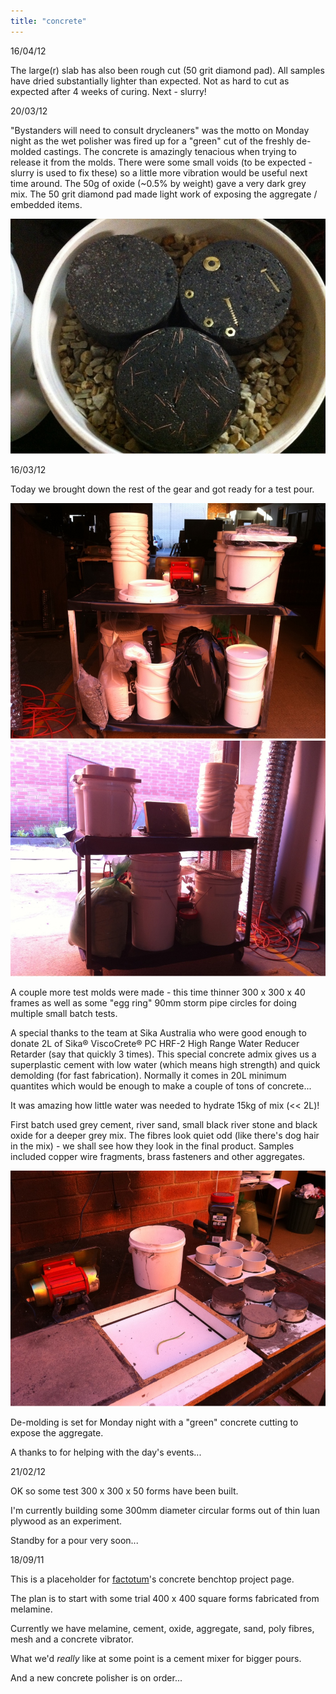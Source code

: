 ```yaml
---
title: "concrete"
---
```

16/04/12

The large(r) slab has also been rough cut (50 grit diamond pad). All samples have dried substantially lighter than expected. Not as hard to cut as expected after 4 weeks of curing. Next - slurry!

20/03/12

"Bystanders will need to consult drycleaners" was the motto on Monday night as the wet polisher was fired up for a "green" cut of the freshly de-molded castings. The concrete is amazingly tenacious when trying to release it from the molds. There were some small voids (to be expected - slurry is used to fix these) so a little more vibration would be useful next time around. The 50g of oxide (\~0.5% by weight) gave a very dark grey mix. The 50 grit diamond pad made light work of exposing the aggregate / embedded items.

![](/projects/testcasts01.jpg)

16/03/12

Today we brought down the rest of the gear and got ready for a test pour.

![](/projects/howtostore1.jpg) ![](/projects/howtostore2.jpg)

A couple more test molds were made - this time thinner 300 x 300 x 40 frames as well as some "egg ring" 90mm storm pipe circles for doing multiple small batch tests.

A special thanks to the team at Sika Australia who were good enough to donate 2L of Sika® ViscoCrete® PC HRF-2 High Range Water Reducer Retarder (say that quickly 3 times). This special concrete admix gives us a superplastic cement with low water (which means high strength) and quick demolding (for fast fabrication). Normally it comes in 20L minimum quantites which would be enough to make a couple of tons of concrete...

It was amazing how little water was needed to hydrate 15kg of mix (\<\< 2L)!

First batch used grey cement, river sand, small black river stone and black oxide for a deeper grey mix. The fibres look quiet odd (like there's dog hair in the mix) - we shall see how they look in the final product. Samples included copper wire fragments, brass fasteners and other aggregates.

![](/projects/concrete01.jpg)

De-molding is set for Monday night with a "green" concrete cutting to expose the aggregate.

A thanks to [](/user/jmuirhead) for helping with the day's events...

21/02/12

OK so some test 300 x 300 x 50 forms have been built.

I'm currently building some 300mm diameter circular forms out of thin luan plywood as an experiment.

Standby for a pour very soon...

18/09/11

This is a placeholder for [factotum](/user/factotum)'s concrete benchtop project page.

The plan is to start with some trial 400 x 400 square forms fabricated from melamine.

Currently we have melamine, cement, oxide, aggregate, sand, poly fibres, mesh and a concrete vibrator.

What we'd *really* like at some point is a cement mixer for bigger pours.

And a new concrete polisher is on order...
